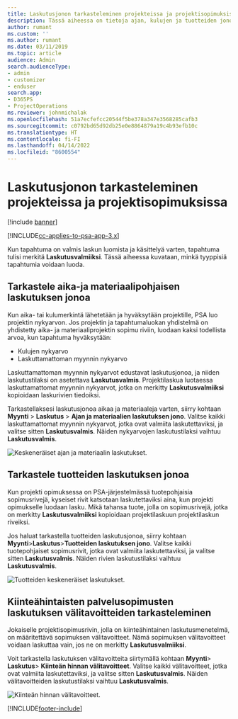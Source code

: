 ```yaml
---
title: Laskutusjonon tarkasteleminen projekteissa ja projektisopimuksissa
description: Tässä aiheessa on tietoja ajan, kulujen ja tuotteiden jonojen tarkastelusta sekä siitä, miten ne voidaan merkitä laskutusvalmiiksi.
author: rumant
ms.custom: ''
ms.author: rumant
ms.date: 03/11/2019
ms.topic: article
audience: Admin
search.audienceType:
- admin
- customizer
- enduser
search.app:
- D365PS
- ProjectOperations
ms.reviewer: johnmichalak
ms.openlocfilehash: 51a7ecfefcc20544f5be378a347e3568285cafb3
ms.sourcegitcommit: c0792bd65d92db25e0e8864879a19c4b93efb10c
ms.translationtype: HT
ms.contentlocale: fi-FI
ms.lasthandoff: 04/14/2022
ms.locfileid: "8600554"
---
```

# <a name="review-the-invoicing-backlog-on-projects-and-project-contracts"></a>Laskutusjonon tarkasteleminen projekteissa ja projektisopimuksissa

[!include [banner](../includes/psa-now-project-operations.md)]

[!INCLUDE[cc-applies-to-psa-app-3.x](../includes/cc-applies-to-psa-app-3x.md)]

Kun tapahtuma on valmis laskun luomista ja käsittelyä varten, tapahtuma tulisi merkitä **Laskutusvalmiiksi**. Tässä aiheessa kuvataan, minkä tyyppisiä tapahtumia voidaan luoda.

## <a name="review-the-time-and-material-billing-backlog"></a>Tarkastele aika-ja materiaalipohjaisen laskutuksen jonoa

Kun aika- tai kulumerkintä lähetetään ja hyväksytään projektille, PSA luo projektin nykyarvon. Jos projektin ja tapahtumaluokan yhdistelmä on yhdistetty aika- ja materiaaliprojektin sopimu riviin, luodaan kaksi todellista arvoa, kun tapahtuma hyväksytään:

- Kulujen nykyarvo 
- Laskuttamattoman myynnin nykyarvo

Laskuttamattoman myynnin nykyarvot edustavat laskutusjonoa, ja niiden laskutustilaksi on asetettava **Laskutusvalmis**. Projektilaskua luotaessa laskuttamattomat myynnin nykyarvot, jotka on merkitty **Laskutusvalmiiksi** kopioidaan laskurivien tiedoiksi.

Tarkastellaksesi laskutusjonoa aikaa ja materiaaleja varten, siirry kohtaan **Myynti** \> **Laskutus** \> **Ajan ja materiaalien laskutuksen jono**. Valitse kaikki laskuttamattomat myynnin nykyarvot, jotka ovat valmiita laskutettaviksi, ja valitse sitten **Laskutusvalmis**. Näiden nykyarvojen laskutustilaksi vaihtuu **Laskutusvalmis**.

![Keskeneräiset ajan ja materiaalin laskutukset.](media/TMBacklog.png)

## <a name="review-the-product-billing-backlog"></a>Tarkastele tuotteiden laskutuksen jonoa

Kun projekti opimuksessa on PSA-järjestelmässä tuotepohjaisia sopimusrivejä, kyseiset rivit katsotaan laskutettaviksi aina, kun projekti opimukselle luodaan lasku. Mikä tahansa tuote, jolla on sopimusrivejä, jotka on merkitty **Laskutusvalmiiksi** kopioidaan projektilaskuun projektilaskun riveiksi.

Jos haluat tarkastella tuotteiden laskutusjonoa, siirry kohtaan **Myynti**\>**Laskutus**\>**Tuotteiden laskutuksen jono**. Valitse kaikki tuotepohjaiset sopimusrivit, jotka ovat valmiita laskutettaviksi, ja valitse sitten **Laskutusvalmis**. Näiden rivien laskutustilaksi vaihtuu **Laskutusvalmis**.

![Tuotteiden keskeneräiset laskutukset.](media/ProductBacklog.png)

## <a name="review-billing-milestones-on-fixed-price-contracts"></a>Kiinteähintaisten palvelusopimusten laskutuksen välitavoitteiden tarkasteleminen

Jokaiselle projektisopimusrivin, jolla on kiinteähintainen laskutusmenetelmä, on määritettävä sopimuksen välitavoitteet. Nämä sopimuksen välitavoitteet voidaan laskuttaa vain, jos ne on merkitty **Laskutusvalmiiksi**. 

Voit tarkastella laskutuksen välitavoitteita siirtymällä kohtaan **Myynti**\> **Laskutus**\> **Kiinteän hinnan välitavoitteet**. Valitse kaikki välitavoitteet, jotka ovat valmiita laskutettaviksi, ja valitse sitten **Laskutusvalmis**. Näiden välitavoitteiden laskutustilaksi vaihtuu **Laskutusvalmis**.

![Kiinteän hinnan välitavoitteet.](media/FPBacklog.png)


[!INCLUDE[footer-include](../includes/footer-banner.md)]

